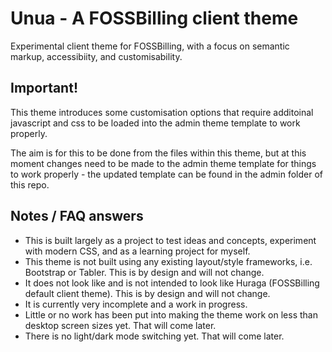 # Unua - A FOSSBilling client theme

Experimental client theme for FOSSBilling, with a focus on semantic markup, accessibiity, and customisability.

## Important!

This theme introduces some customisation options that require additoinal javascript and css to be loaded into the admin theme template to work properly. 

The aim is for this to be done from the files within this theme, but at this moment changes need to be made to the admin theme template for things to work properly - the updated template can be found in the admin folder of this repo. 

## Notes / FAQ answers

- This is built largely as a project to test ideas and concepts, experiment with modern CSS, and as a learning project for myself.
- This theme is not built using any existing layout/style frameworks, i.e. Bootstrap or Tabler. This is by design and will not change. 
- It does not look like and is not intended to look like Huraga (FOSSBilling default client theme). This is by design and will not change.
- It is currently very incomplete and a work in progress.
- Little or no work has been put into making the theme work on less than desktop screen sizes yet. That will come later. 
- There is no light/dark mode switching yet. That will come later. 

